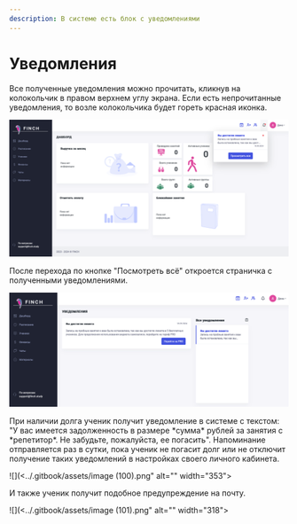 ```yaml
---
description: В системе есть блок с уведомлениями
---
```


# Уведомления

Все полученные уведомления можно прочитать, кликнув на колокольчик в правом верхнем углу экрана. Если есть непрочитанные уведомления, то возле колокольчика будет гореть красная иконка.

![](<../.gitbook/assets/image (55).png>)

После перехода по кнопке "Посмотреть всё" откроется страничка с полученными уведомлениями.&#x20;

![](<../.gitbook/assets/image (56).png>)

При наличии долга ученик получит уведомление в системе с текстом: "У вас имеется задолженность в размере \*сумма\* рублей за занятия с \*репетитор\*. Не забудьте, пожалуйста, ее погасить". Напоминание отправляется раз в сутки, пока ученик не погасит долг или не отключит получение таких уведомлений в настройках своего личного кабинета.

![](<../.gitbook/assets/image (100).png" alt="" width="353"><figcaption></figcaption></figure>

И также ученик получит подобное предупреждение на почту.

![](<../.gitbook/assets/image (101).png" alt="" width="318"><figcaption></figcaption></figure>
